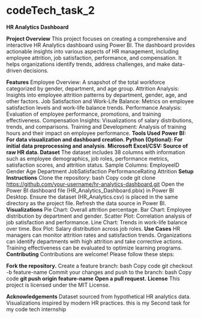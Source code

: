 # codeTech_task_2



**HR Analytics Dashboard**

**Project Overview**
This project focuses on creating a comprehensive and interactive HR Analytics dashboard using Power BI. The dashboard provides actionable insights into various aspects of HR management, including employee attrition, job satisfaction, performance, and compensation. It helps organizations identify trends, address challenges, and make data-driven decisions.

**Features**
Employee Overview: A snapshot of the total workforce categorized by gender, department, and age group.
Attrition Analysis: Insights into employee attrition patterns by department, gender, age, and other factors.
Job Satisfaction and Work-Life Balance: Metrics on employee satisfaction levels and work-life balance trends.
Performance Analysis: Evaluation of employee performance, promotions, and training effectiveness.
Compensation Insights: Visualizations of salary distributions, trends, and comparisons.
Training and Development: Analysis of training hours and their impact on employee performance.
**Tools Used**
**Power BI: For data visualization and dashboard creation.
Python (Optional): For initial data preprocessing and analysis**.
**Microsoft Excel/CSV: Source of raw HR data.
Dataset**
The dataset includes 38 columns with information such as employee demographics, job roles, performance metrics, satisfaction scores, and attrition status.
Sample Columns:
EmployeeID
Gender
Age
Department
JobSatisfaction
PerformanceRating
Attrition
**Setup Instructions**
Clone the repository:
bash
Copy code
git clone https://github.com/your-username/hr-analytics-dashboard.git
Open the Power BI dashboard file (HR_Analytics_Dashboard.pbix) in Power BI Desktop.
Ensure the dataset (HR_Analytics.csv) is placed in the same directory as the project file.
Refresh the data source in Power BI.
**Visualizations**
Pie Chart: Overall attrition percentage.
Bar Chart: Employee distribution by department and gender.
Scatter Plot: Correlation analysis of job satisfaction and performance.
Line Chart: Trends in work-life balance over time.
Box Plot: Salary distribution across job roles.
**Use Cases**
HR managers can monitor attrition rates and satisfaction trends.
Organizations can identify departments with high attrition and take corrective actions.
Training effectiveness can be evaluated to optimize learning programs.
**Contributing**
Contributions are welcome! Please follow these steps:

**Fork the repository.**
Create a feature branch:
bash
Copy code
git checkout -b feature-name
Commit your changes and push to the branch:
bash
Copy code
**git push origin feature-name**
**Open a pull request.**
**License**
This project is licensed under the MIT License.

**Acknowledgements**
Dataset sourced from hypothetical HR analytics data.
Visualizations inspired by modern HR practices.
this is my Second task for my code tech internship
